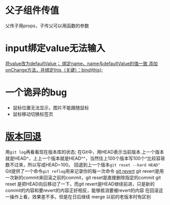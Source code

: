 # 父子组件传值
父传子用props，子传父可以用函数的参数
# input绑定value无法输入
[将value改为defaultValue；
绑定name，name与defaultValue的值一致
添加onChange方法，并绑定this（关键）：bind(this);](https://blog.csdn.net/qq_40012232/article/details/118927991)
# 一个诡异的bug
- 鼠标位置无法显示，图片不能跟随鼠标
- 鼠标移动切换标签页
# [版本回退](https://www.liaoxuefeng.com/wiki/896043488029600/897013573512192)
用`git log`再看看现在版本库的状态;
在Git中，用HEAD表示当前版本.上一个版本就是HEAD^，上上一个版本就是HEAD^^，当然往上100个版本写100个^比较容易数不过来，所以写成HEAD~100。
回退到上一个版本` git reset --hard HEAD^ `
Git提供了一个命令`git reflog`用来记录你的每一次命令
[git revert](https://www.51cto.com/article/678497.html)
git revert是用一次新的commit来回滚之前的commit，git reset是直接删除指定的commit
git reset 是把HEAD向后移动了一下，而git revert是HEAD继续前进，只是新的commit的内容和要revert的内容正好相反，能够抵消要被revert的内容
在回滚这一操作上看，效果差不多。但是在日后继续 merge 以前的老版本时有区别